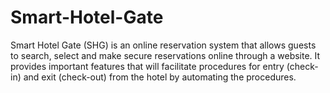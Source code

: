 # Smart-Hotel-Gate
Smart Hotel Gate (SHG) is an online reservation system that allows guests to search, select and make secure reservations online through a website.
It provides important features that will facilitate procedures for entry (check-in) and exit (check-out) from the hotel by automating the procedures.
